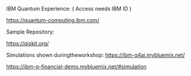 IBM Quantum Experience: ( Access needs IBM ID )

https://quantum-computing.ibm.com/

Sample Repository:

https://qiskit.org/

Simulations shown duringtheworkshop:
https://ibm-q4ai.mybluemix.net/

https://ibm-q-financial-demo.mybluemix.net/#simulation
